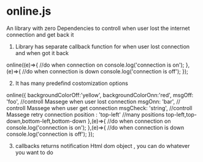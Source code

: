 # online.js
An library with zero Dependencies to controll when user lost the internet connection and get back it 

1) Library has  separate callback function for when user lost connection and when got  it back

online((e)=>{
    //do when connection on
    console.log('connection is on');
},(e)=>{
    //do when connection is down 
    console.log('connection is off');
});


2) It has many  predefind costomization options 


online({
    backgroundColorOff:'yellow',
    backgroundColorOnn:'red',
    msgOff: 'foo', //controll Massege  when user lost connection
    msgOnn: 'bar', // controll Massege  when user get connection
    msgCheck: 'string', //controll Massege  retry connection
    position : 'top-left' //many positions top-left,top-down,bottom-left,bottom-down
},(e)=>{
    //do when connection on
    console.log('connection is on');
},(e)=>{
    //do when connection is down 
    console.log('connection is off');
}); 

3) callbacks returns notification Html dom object , you  can do  whatever you want to do
